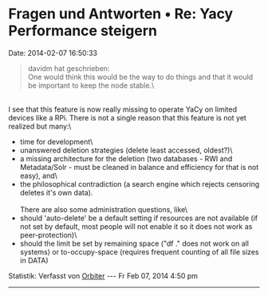 Fragen und Antworten • Re: Yacy Performance steigern
====================================================

Date: 2014-02-07 16:50:33

> <div>
>
> davidm hat geschrieben:\
> One would think this would be the way to do things and that it would
> be important to keep the node stable.\
>
> </div>

\
I see that this feature is now really missing to operate YaCy on limited
devices like a RPi. There is not a single reason that this feature is
not yet realized but many:\
- time for development\
- unanswered deletion strategies (delete least accessed, oldest?)\
- a missing architecture for the deletion (two databases - RWI and
Metadata/Solr - must be cleaned in balance and efficiency for that is
not easy), and\
- the philosophical contradiction (a search engine which rejects
censoring deletes it\'s own data).\
\
There are also some administration questions, like\
- should \'auto-delete\' be a default setting if resources are not
available (if not set by default, most people will not enable it so it
does not work as peer-protection)\
- should the limit be set by remaining space (\"df .\" does not work on
all systems) or to-occupy-space (requires frequent counting of all file
sizes in DATA)

Statistik: Verfasst von
[Orbiter](http://forum.yacy-websuche.de/memberlist.php?mode=viewprofile&u=2)
--- Fr Feb 07, 2014 4:50 pm

------------------------------------------------------------------------
